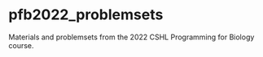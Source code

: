 # pfb2022_problemsets

Materials and problemsets from the 2022 CSHL Programming for Biology course.
